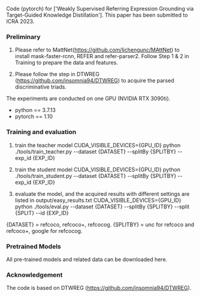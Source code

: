 Code (pytorch) for ['Weakly Supervised Referring Expression Grounding via Target-Guided Knowledge Distillation']. This paper has been submitted to ICRA 2023.

### Preliminary
1. Please refer to MattNet(https://github.com/lichengunc/MAttNet) to install mask-faster-rcnn, REFER and refer-parser2. Follow Step 1 & 2 in Training to prepare the data and features.

2. Please follow the step in DTWREG (https://github.com/insomnia94/DTWREG) to acquire the parsed discriminative triads.

The experiments are conducted on one GPU (NVIDIA RTX 3090ti).

- python == 3.7.13
- pytorch == 1.10

### Training and evaluation
1. train the teacher model
CUDA_VISIBLE_DEVICES={GPU_ID} python ./tools/train_teacher.py --dataset {DATASET} --splitBy {SPLITBY} --exp_id {EXP_ID}

2. train the student model
CUDA_VISIBLE_DEVICES={GPU_ID} python ./tools/train_student.py --dataset {DATASET} --splitBy {SPLITBY} --exp_id {EXP_ID}

3. evaluate the model, and the acquired results with different settings are listed in output/easy_results.txt
CUDA_VISIBLE_DEVICES={GPU_ID} python ./tools/eval.py --dataset {DATASET} --splitBy {SPLITBY} --split {SPLIT} --id {EXP_ID}

{DATASET} = refcoco, refcoco+, refcocog. {SPLITBY} = unc for refcoco and refcoco+, google for refcocog.

### Pretrained Models
All pre-trained models and related data can be downloaded here.

### Acknowledgement
The code is based on DTWREG (https://github.com/insomnia94/DTWREG).
